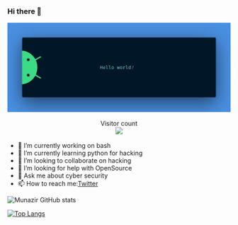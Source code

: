 ### Hi there 👋

<img src="https://raw.githubusercontent.com/Younus-Saberi/Younus-Saberi/master/resources/banner.png" alt="Hello world">

<p align="center"> 
  Visitor count<br>
  <img src="https://profile-counter.glitch.me/Munazirul/count.svg" />
</p>


<!-- **Munazirul/Munazirul** is a ✨ _special_ ✨ repository because its `README.md` (this file) appears on your GitHub profile.

Here are some ideas to get you started: -->

- 🔭 I’m currently working on bash
- 🌱 I’m currently learning python for hacking
- 👯 I’m looking to collaborate on hacking
- 🤔 I’m looking for help with OpenSource
- 💬 Ask me about cyber security
- 📫 How to reach me:[Twitter](https://twitter.com/munair_4)
<!-- - 😄 Pronouns: ... -->
<!-- - ⚡ Fun fact:  -->

![Munazir GitHub stats](https://github-readme-stats.vercel.app/api?username=Munazirul&show_icons=true&theme=radical)

[![Top Langs](https://github-readme-stats.vercel.app/api/top-langs/?username=Munazirul&layout=compact)](https://github.com/Munazirul/github-readme-stats)
